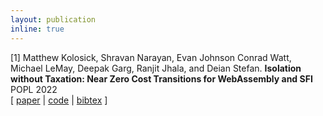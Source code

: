 ```yaml
---
layout: publication
inline: true
---
```


<tr valign="top">
<td class="bibtexnumber" align="right">
[1]
</td>
<td class="bibtexitem">
Matthew Kolosick, Shravan Narayan, Evan Johnson Conrad Watt, Michael LeMay, Deepak Garg, Ranjit Jhala, and Deian Stefan.
<b>Isolation without Taxation: Near Zero Cost Transitions for WebAssembly and SFI</b>
POPL 2022 <br> 
[ 
<a href="https://dl.acm.org/doi/pdf/10.1145/3498688">paper</a>
 | 
<a href="https://github.com/PLSysSec/zerocost_root">code</a>
 | 
<a href="https://scholar.googleusercontent.com/scholar.bib?q=info:HF90JuouaP8J:scholar.google.com/&output=citation&scisdr=CgXpdWU2EIuyuFZMwhU:AAGBfm0AAAAAYqFJ2hWaRA_sFHaard0hDCXnvFmE4M9z&scisig=AAGBfm0AAAAAYqFJ2k0igTJ4CTVM5VuVcr0yGa6TLcGK&scisf=4&ct=citation&cd=-1&hl=en&scfhb=1">bibtex</a>
]

</td>
</tr>

